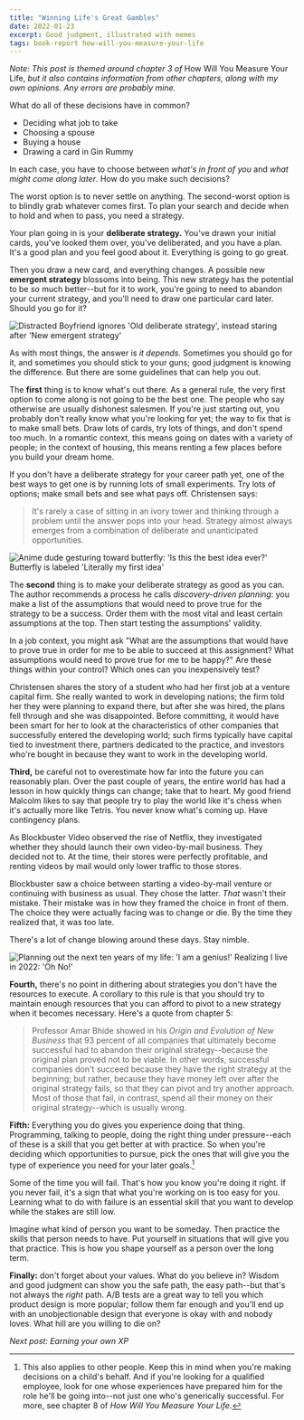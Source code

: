 ```yaml
---
title: "Winning Life's Great Gambles"
date: 2022-01-23
excerpt: Good judgment, illustrated with memes
tags: book-report how-will-you-measure-your-life
---
```


*Note: This post is themed around chapter 3 of* How Will You Measure Your Life, *but it also contains information from other chapters, along with my own opinions. Any errors are probably mine.*

What do all of these decisions have in common?

- Deciding what job to take
- Choosing a spouse
- Buying a house
- Drawing a card in Gin Rummy

In each case, you have to choose between *what's in front of you* and *what might come along later*. How do you make such decisions?

The worst option is to never settle on anything. The second-worst option is to blindly grab whatever comes first. To plan your search and decide when to hold and when to pass, you need a strategy.

Your plan going in is your **deliberate strategy.** You've drawn your initial cards, you've looked them over, you've deliberated, and you have a plan. It's a good plan and you feel good about it. Everything is going to go great.

Then you draw a new card, and everything changes. A possible new **emergent strategy** blossoms into being. This new strategy has the potential to be *so* much better--but for it to work, you're going to need to abandon your current strategy, and you'll need to draw one particular card later. Should you go for it?

<img class="meme" src="{{ '/assets/2022-01-23/distracted-strategist.jpg' | absolute_url }}" alt="Distracted Boyfriend ignores 'Old deliberate strategy', instead staring after 'New emergent strategy'" />

As with most things, the answer is *it depends.* Sometimes you should go for it, and sometimes you should stick to your guns; good judgment is knowing the difference. But there are some guidelines that can help you out.

The **first** thing is to know what's out there. As a general rule, the very first option to come along is not going to be the best one. The people who say otherwise are usually dishonest salesmen. If you're just starting out, you probably don't really know what you're looking for yet; the way to fix that is to make small bets. Draw lots of cards, try lots of things, and don't spend too much. In a romantic context, this means going on dates with a variety of people; in the context of housing, this means renting a few places before you build your dream home.

If you don't have a deliberate strategy for your career path yet, one of the best ways to get one is by running lots of small experiments. Try lots of options; make small bets and see what pays off. Christensen says:

> It's rarely a case of sitting in an ivory tower and thinking through a problem until the answer pops into your head. Strategy almost always emerges from a combination of deliberate and unanticipated opportunities.

<img class="meme" src="{{ '/assets/2022-01-23/best-idea-ever.jpg' | absolute_url }}" alt="Anime dude gesturing toward butterfly: 'Is this the best idea ever?' Butterfly is labeled 'Literally my first idea'" />

The **second** thing is to make your deliberate strategy as good as you can. The author recommends a process he calls *discovery-driven planning*: you make a list of the assumptions that would need to prove true for the strategy to be a success. Order them with the most vital and least certain assumptions at the top. Then start testing the assumptions' validity. 

In a job context, you might ask "What are the assumptions that would have to prove true in order for me to be able to succeed at this assignment? What assumptions would need to prove true for me to be happy?" Are these things within your control? Which ones can you inexpensively test?

Christensen shares the story of a student who had her first job at a venture capital firm. She really wanted to work in developing nations; the firm told her they were planning to expand there, but after she was hired, the plans fell through and she was disappointed. Before committing, it would have been smart for her to look at the characteristics of other companies that successfully entered the developing world; such firms typically have capital tied to investment there, partners dedicated to the practice, and investors who're bought in because they want to work in the developing world.

**Third,** be careful not to overestimate how far into the future you can reasonably plan. Over the past couple of years, the entire world has had a lesson in how quickly things can change; take that to heart. My good friend Malcolm likes to say that people try to play the world like it's chess when it's actually more like Tetris. You never know what's coming up. Have contingency plans.

As Blockbuster Video observed the rise of Netflix, they investigated whether they should launch their own video-by-mail business. They decided not to. At the time, their stores were perfectly profitable, and renting videos by mail would only lower traffic to those stores.

Blockbuster saw a choice between starting a video-by-mail venture or continuing with business as usual. They chose the latter. *That* wasn't their mistake. Their mistake was in how they framed the choice in front of them. The choice they were actually facing was to change or die. By the time they realized that, it was too late. 

There's a lot of change blowing around these days. Stay nimble.

<img class="meme" src="{{ '/assets/2022-01-23/I-am-a-genius---Oh-No.jpg' | absolute_url }}" alt="Planning out the next ten years of my life: 'I am a genius!' Realizing I live in 2022: 'Oh No!'" />

**Fourth,** there's no point in dithering about strategies you don't have the resources to execute. A corollary to this rule is that you should try to maintain enough resources that you can afford to pivot to a new strategy when it becomes necessary. Here's a quote from chapter 5:

> Professor Amar Bhide showed in his _Origin and Evolution of New Business_ that 93 percent of all companies that ultimately become successful had to abandon their original strategy--because the original plan proved not to be viable. In other words, successful companies don't succeed because they have the right strategy at the beginning; but rather, because they have money left over after the original strategy fails, so that they can pivot and try another approach. Most of those that fail, in contrast, spend all their money on their original strategy--which is usually wrong.

**Fifth:** Everything you do gives you experience doing that thing. Programming, talking to people, doing the right thing under pressure--each of these is a skill that you get better at with practice. So when you're deciding which opportunities to pursue, pick the ones that will give you the type of experience you need for your later goals.[^1]

Some of the time you will fail. That's how you know you're doing it right. If you never fail, it's a sign that what you're working on is too easy for you. Learning what to do with failure is an essential skill that you want to develop while the stakes are still low.

Imagine what kind of person you want to be someday. Then practice the skills that person needs to have. Put yourself in situations that will give you that practice. This is how you shape yourself as a person over the long term. 

**Finally:** don't forget about your values. What do you believe in? Wisdom and good judgment can show you the safe path, the easy path--but that's not always the *right* path. A/B tests are a great way to tell you which product design is more popular; follow them far enough and you'll end up with an unobjectionable design that everyone is okay with and nobody loves. What hill are you willing to die on?

_Next post: Earning your own XP_

[^1]: This also applies to other people. Keep this in mind when you're making decisions on a child's behalf. And if you're looking for a qualified employee, look for one whose experiences have prepared him for the role he'll be going into--not just one who's generically successful. For more, see chapter 8 of *How Will You Measure Your Life*.